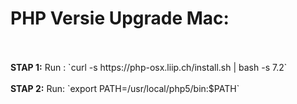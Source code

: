 <h1>PHP Versie Upgrade Mac:</h1>
<Br>
<Br>
<b>STAP 1:</b>
Run : `curl -s https://php-osx.liip.ch/install.sh | bash -s 7.2`<br>
<br>
<b>STAP 2:</b>
Run: `export PATH=/usr/local/php5/bin:$PATH`
